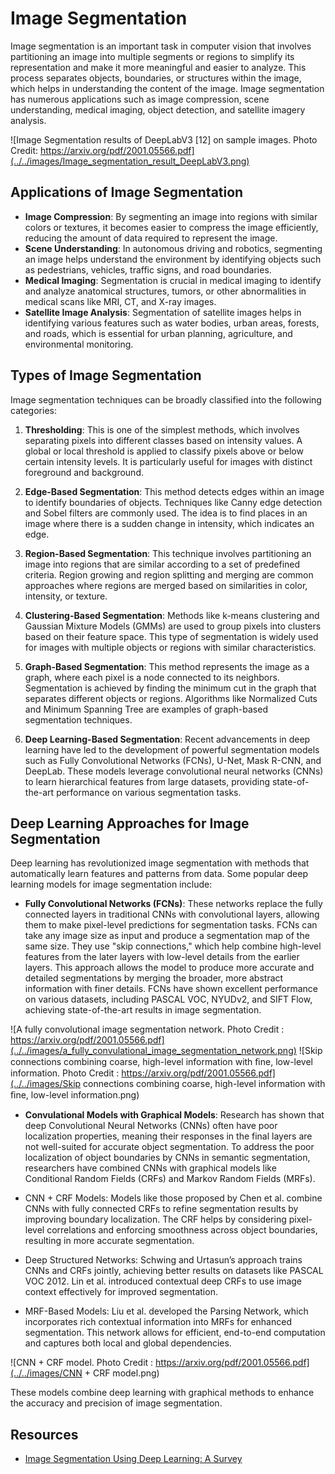 # Image Segmentation

Image segmentation is an important task in computer vision that involves partitioning an image into multiple segments or regions to simplify its representation and make it more meaningful and easier to analyze. This process separates objects, boundaries, or structures within the image, which helps in understanding the content of the image. Image segmentation has numerous applications such as image compression, scene understanding, medical imaging, object detection, and satellite imagery analysis.

![Image Segmentation results of DeepLabV3 [12] on sample images. Photo Credit: https://arxiv.org/pdf/2001.05566.pdf](../../images/Image_segmentation_result_DeepLabV3.png)

## Applications of Image Segmentation

- **Image Compression**: By segmenting an image into regions with similar colors or textures, it becomes easier to compress the image efficiently, reducing the amount of data required to represent the image.
- **Scene Understanding**: In autonomous driving and robotics, segmenting an image helps understand the environment by identifying objects such as pedestrians, vehicles, traffic signs, and road boundaries.
- **Medical Imaging**: Segmentation is crucial in medical imaging to identify and analyze anatomical structures, tumors, or other abnormalities in medical scans like MRI, CT, and X-ray images.
- **Satellite Image Analysis**: Segmentation of satellite images helps in identifying various features such as water bodies, urban areas, forests, and roads, which is essential for urban planning, agriculture, and environmental monitoring.

## Types of Image Segmentation

Image segmentation techniques can be broadly classified into the following categories:

1. **Thresholding**: This is one of the simplest methods, which involves separating pixels into different classes based on intensity values. A global or local threshold is applied to classify pixels above or below certain intensity levels. It is particularly useful for images with distinct foreground and background.

2. **Edge-Based Segmentation**: This method detects edges within an image to identify boundaries of objects. Techniques like Canny edge detection and Sobel filters are commonly used. The idea is to find places in an image where there is a sudden change in intensity, which indicates an edge.

3. **Region-Based Segmentation**: This technique involves partitioning an image into regions that are similar according to a set of predefined criteria. Region growing and region splitting and merging are common approaches where regions are merged based on similarities in color, intensity, or texture.

4. **Clustering-Based Segmentation**: Methods like k-means clustering and Gaussian Mixture Models (GMMs) are used to group pixels into clusters based on their feature space. This type of segmentation is widely used for images with multiple objects or regions with similar characteristics.

5. **Graph-Based Segmentation**: This method represents the image as a graph, where each pixel is a node connected to its neighbors. Segmentation is achieved by finding the minimum cut in the graph that separates different objects or regions. Algorithms like Normalized Cuts and Minimum Spanning Tree are examples of graph-based segmentation techniques.

6. **Deep Learning-Based Segmentation**: Recent advancements in deep learning have led to the development of powerful segmentation models such as Fully Convolutional Networks (FCNs), U-Net, Mask R-CNN, and DeepLab. These models leverage convolutional neural networks (CNNs) to learn hierarchical features from large datasets, providing state-of-the-art performance on various segmentation tasks.

## Deep Learning Approaches for Image Segmentation

Deep learning has revolutionized image segmentation with methods that automatically learn features and patterns from data. Some popular deep learning models for image segmentation include:

- **Fully Convolutional Networks (FCNs)**: These networks replace the fully connected layers in traditional CNNs with convolutional layers, allowing them to make pixel-level predictions for segmentation tasks. FCNs can take any image size as input and produce a segmentation map of the same size. They use "skip connections," which help combine high-level features from the later layers with low-level details from the earlier layers. This approach allows the model to produce more accurate and detailed segmentations by merging the broader, more abstract information with finer details. FCNs have shown excellent performance on various datasets, including PASCAL VOC, NYUDv2, and SIFT Flow, achieving state-of-the-art results in image segmentation.

![A fully convolutional image segmentation network. Photo Credit : https://arxiv.org/pdf/2001.05566.pdf](../../images/a_fully_convulational_image_segmentation_network.png)
![Skip connections combining coarse, high-level information with ﬁne, low-level information. Photo Credit : https://arxiv.org/pdf/2001.05566.pdf](../../images/Skip connections combining coarse, high-level information with ﬁne, low-level information.png)

- **Convulational Models with Graphical Models**: Research has shown that deep Convolutional Neural Networks (CNNs) often have poor localization properties, meaning their responses in the final layers are not well-suited for accurate object segmentation. To address the poor localization of object boundaries by CNNs in semantic segmentation, researchers have combined CNNs with graphical models like Conditional Random Fields (CRFs) and Markov Random Fields (MRFs).

 - CNN + CRF Models: Models like those proposed by Chen et al. combine CNNs with fully connected CRFs to refine segmentation results by improving boundary localization. The CRF helps by considering pixel-level correlations and enforcing smoothness across object boundaries, resulting in more accurate segmentation.

 - Deep Structured Networks: Schwing and Urtasun’s approach trains CNNs and CRFs jointly, achieving better results on datasets like PASCAL VOC 2012. Lin et al. introduced contextual deep CRFs to use image context effectively for improved segmentation.

 - MRF-Based Models: Liu et al. developed the Parsing Network, which incorporates rich contextual information into MRFs for enhanced segmentation. This network allows for efficient, end-to-end computation and captures both local and global dependencies.

![CNN + CRF model. Photo Credit : https://arxiv.org/pdf/2001.05566.pdf](../../images/CNN + CRF model.png)

These models combine deep learning with graphical methods to enhance the accuracy and precision of image segmentation.

## Resources
- [Image Segmentation Using Deep Learning: A Survey](https://medium.com/swlh/image-segmentation-using-deep-learning-a-survey-e37e0f0a1489)

